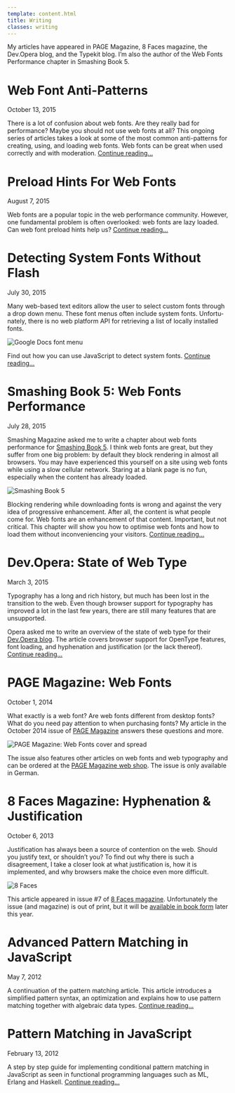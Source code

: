 ```yaml
---
template: content.html
title: Writing
classes: writing
---
```


<p class="intro">My articles have appeared in PAGE Magazine, 8 Faces magazine, the Dev.Opera blog, and the Typekit blog. I’m also the author of the Web Fonts Performance chapter in Smashing Book 5.</p>

# Web Font Anti-Patterns
<p class=subtitle>October 13, 2015</p>

There is a lot of confusion about web fonts. Are they really bad for performance? Maybe you should not use web fonts at all? This ongoing series of articles takes a look at some of the most common anti-patterns for creating, using, and loading web fonts. Web fonts can be great when used correctly and with moderation. [Continue reading…](web-font-anti-patterns.html)

# Preload Hints For Web Fonts
<p class=subtitle>August 7, 2015</p>

Web fonts are a popular topic in the web performance community. However, one fundamental problem is often overlooked: web fonts are lazy loaded. Can web font preload hints help us? [Continue reading…](preload-hints-for-web-fonts.html)

# Detecting System Fonts Without Flash
<p class="subtitle">July 30, 2015</p>

Many web-based text ed­i­tors allow the user to se­lect cus­tom fonts through a drop down menu. These font menus of­ten in­clude sys­tem fonts. Un­for­tu­nately, there is no web plat­form API for re­triev­ing a list of lo­cally in­stalled fonts. 

![Google Docs font menu](/assets/images/google-docs-font-menu.png)

Find out how you can use JavaScript to detect system fonts. [Continue reading...](detecting-system-fonts-without-flash.html)

# Smashing Book 5: Web Fonts Performance
<p class="subtitle">July 28, 2015</p>

Smashing Magazine asked me to write a chapter about web fonts performance for [Smashing Book 5](http://www.smashingmagazine.com/2015/03/real-life-responsive-web-design-smashing-book-5/). I think web fonts are great, but they suffer from one big problem: by default they block rendering in almost all browsers. You may have experienced this yourself on a site using web fonts while using a slow cellular network. Staring at a blank page is no fun, especially when the content has already loaded.

![Smashing Book 5](/assets/images/smashing-book-5-pages.png)

Blocking rendering while downloading fonts is wrong and against the very idea of progressive enhancement. After all, the content is what people come for. Web fonts are an enhancement of that content. Important, but not critical. This chapter will show you how to optimise web fonts and how to load them without inconveniencing your visitors. [Continue reading...](smashing-book-5-web-fonts-performance.html)

# Dev.Opera: State of Web Type
<p class="subtitle">March 3, 2015</p>

Typography has a long and rich history, but much has been lost in the transition to the web. Even though browser support for typography has improved a lot in the last few years, there are still many features that are unsupported.

Opera asked me to write an overview of the state of web type for their [Dev.Opera blog](https://dev.opera.com/). The article covers browser support for OpenType features, font loading, and hyphenation and justification (or the lack thereof). [Continue reading...](https://dev.opera.com/articles/state-of-web-type/)

# PAGE Magazine: Web Fonts
<p class="subtitle">October 1, 2014</p>

What exactly is a web font? Are web fonts different from desktop fonts? What do you need pay attention to when purchasing fonts? My article in the October 2014 issue of [PAGE Magazine](http://page-online.de/) answers these questions and more.

![PAGE Magazine: Web Fonts cover and spread](/assets/images/PAGE-webfonts.jpg)

The issue also features other articles on web fonts and web typography and can be ordered at the [PAGE Magazine web shop](http://shop.page-online.de/einzelhefte/page-8-2014-webtypo-gestaltung-technik-corporate-design-food-packaging-task-management). The issue is only available in German.

# 8 Faces Magazine: Hyphenation & Justification
<p class="subtitle">October 6, 2013</p>

Justification has always been a source of contention on the web. Should you justify text, or shouldn’t you? To find out why there is such a disagreement, I take a closer look at what justification is, how it is implemented, and why browsers make the choice even more difficult.

![8 Faces](/assets/images/8faces.jpg)

This article appeared in issue #7 of [8 Faces magazine](http://www.8faces.com/). Unfortunately the issue (and magazine) is out of print, but it will be [available in book form](http://www.8faces.com/) later this year.

# Advanced Pattern Matching in JavaScript
<p class="subtitle">May 7, 2012</p>

A continuation of the pattern matching article. This article introduces a simplified pattern syntax, an optimization and explains how to use pattern matching together with algebraic data types. [Continue reading...](advanced-pattern-matching.html)

# Pattern Matching in JavaScript
<p class="subtitle">February 13, 2012</p>

A step by step guide for implementing conditional pattern matching in JavaScript as seen in functional programming languages such as ML, Erlang and Haskell. [Continue reading...](pattern-matching.html)
